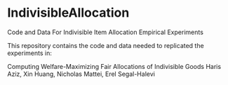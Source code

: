 # IndivisibleAllocation

Code and Data For Indivisible Item Allocation Empirical Experiments

This repository contains the code and data needed to replicated the experiments in:

Computing Welfare-Maximizing Fair Allocations of Indivisible Goods
Haris Aziz, Xin Huang, Nicholas Mattei, Erel Segal-Halevi

